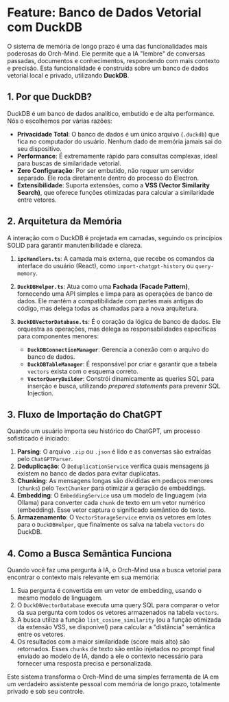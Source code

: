 # Feature: Banco de Dados Vetorial com DuckDB

O sistema de memória de longo prazo é uma das funcionalidades mais poderosas do Orch-Mind. Ele permite que a IA "lembre" de conversas passadas, documentos e conhecimentos, respondendo com mais contexto e precisão. Esta funcionalidade é construída sobre um banco de dados vetorial local e privado, utilizando **DuckDB**.

## 1. Por que DuckDB?

DuckDB é um banco de dados analítico, embutido e de alta performance. Nós o escolhemos por várias razões:

-   **Privacidade Total**: O banco de dados é um único arquivo (`.duckdb`) que fica no computador do usuário. Nenhum dado de memória jamais sai do seu dispositivo.
-   **Performance**: É extremamente rápido para consultas complexas, ideal para buscas de similaridade vetorial.
-   **Zero Configuração**: Por ser embutido, não requer um servidor separado. Ele roda diretamente dentro do processo do Electron.
-   **Extensibilidade**: Suporta extensões, como a **VSS (Vector Similarity Search)**, que oferece funções otimizadas para calcular a similaridade entre vetores.

## 2. Arquitetura da Memória

A interação com o DuckDB é projetada em camadas, seguindo os princípios SOLID para garantir manutenibilidade e clareza.

1.  **`ipcHandlers.ts`**: A camada mais externa, que recebe os comandos da interface do usuário (React), como `import-chatgpt-history` ou `query-memory`.

2.  **`DuckDBHelper.ts`**: Atua como uma **Fachada (Facade Pattern)**, fornecendo uma API simples e limpa para as operações de banco de dados. Ele mantém a compatibilidade com partes mais antigas do código, mas delega todas as chamadas para a nova arquitetura.

3.  **`DuckDBVectorDatabase.ts`**: É o coração da lógica de banco de dados. Ele orquestra as operações, mas delega as responsabilidades específicas para componentes menores:
    -   **`DuckDBConnectionManager`**: Gerencia a conexão com o arquivo do banco de dados.
    -   **`DuckDBTableManager`**: É responsável por criar e garantir que a tabela `vectors` exista com o esquema correto.
    -   **`VectorQueryBuilder`**: Constrói dinamicamente as queries SQL para inserção e busca, utilizando *prepared statements* para prevenir SQL Injection.

## 3. Fluxo de Importação do ChatGPT

Quando um usuário importa seu histórico do ChatGPT, um processo sofisticado é iniciado:

1.  **Parsing**: O arquivo `.zip` ou `.json` é lido e as conversas são extraídas pelo `ChatGPTParser`.
2.  **Deduplicação**: O `DeduplicationService` verifica quais mensagens já existem no banco de dados para evitar duplicatas.
3.  **Chunking**: As mensagens longas são divididas em pedaços menores (`chunks`) pelo `TextChunker` para otimizar a geração de embeddings.
4.  **Embedding**: O `EmbeddingService` usa um modelo de linguagem (via Ollama) para converter cada `chunk` de texto em um vetor numérico (embedding). Esse vetor captura o significado semântico do texto.
5.  **Armazenamento**: O `VectorStorageService` envia os vetores em lotes para o `DuckDBHelper`, que finalmente os salva na tabela `vectors` do DuckDB.

## 4. Como a Busca Semântica Funciona

Quando você faz uma pergunta à IA, o Orch-Mind usa a busca vetorial para encontrar o contexto mais relevante em sua memória:

1.  Sua pergunta é convertida em um vetor de embedding, usando o mesmo modelo de linguagem.
2.  O `DuckDBVectorDatabase` executa uma query SQL para comparar o vetor da sua pergunta com todos os vetores armazenados na tabela `vectors`.
3.  A busca utiliza a função `list_cosine_similarity` (ou a função otimizada da extensão VSS, se disponível) para calcular a "distância" semântica entre os vetores.
4.  Os resultados com a maior similaridade (score mais alto) são retornados. Esses `chunks` de texto são então injetados no prompt final enviado ao modelo de IA, dando a ele o contexto necessário para fornecer uma resposta precisa e personalizada.

Este sistema transforma o Orch-Mind de uma simples ferramenta de IA em um verdadeiro assistente pessoal com memória de longo prazo, totalmente privado e sob seu controle.
